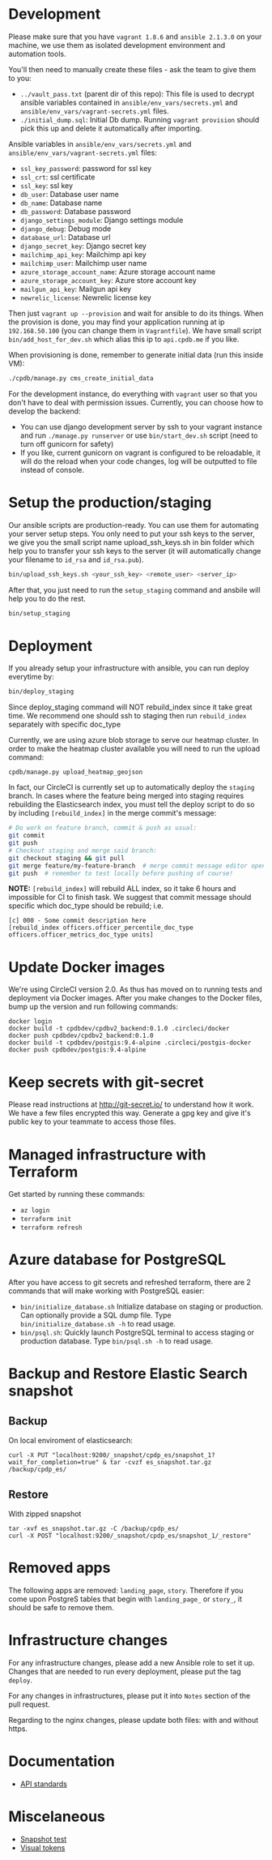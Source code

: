 


# Development

Please make sure that you have `vagrant 1.8.6` and `ansible 2.1.3.0` on your machine, we use them as isolated development environment and automation tools.

You'll then need to manually create these files - ask the team to give them to you:

- `../vault_pass.txt` (parent dir of this repo): This file is used to decrypt ansible variables contained in `ansible/env_vars/secrets.yml` and `ansible/env_vars/vagrant-secrets.yml` files.
- `./initial_dump.sql`: Initial Db dump. Running `vagrant provision` should pick this up and delete it automatically after importing.


Ansible variables in `ansible/env_vars/secrets.yml` and `ansible/env_vars/vagrant-secrets.yml` files:
- `ssl_key_password`: password for ssl key
- `ssl_crt`: ssl certificate
- `ssl_key`: ssl key
- `db_user`: Database user name
- `db_name`: Database name
- `db_password`: Database password
- `django_settings_module`: Django settings module
- `django_debug`: Debug mode
- `database_url`: Database url
- `django_secret_key`: Django secret key
- `mailchimp_api_key`: Mailchimp api key
- `mailchimp_user`: Mailchimp user name
- `azure_storage_account_name`: Azure storage account name
- `azure_storage_account_key`: Azure store account key
- `mailgun_api_key`: Mailgun api key
- `newrelic_license`: Newrelic license key

Then just `vagrant up --provision` and wait for ansible to do its things. When the provision is done, you may find your application running at ip `192.168.50.100` (you can change them in `Vagrantfile`). We have small script `bin/add_host_for_dev.sh` which alias this ip to `api.cpdb.me` if you like.

When provisioning is done, remember to generate initial data (run this inside VM):

```bash
./cpdb/manage.py cms_create_initial_data
```

For the development instance, do everything with `vagrant` user so that you don't have to deal with permission issues. Currently, you can choose how to develop the backend:
- You can use django development server by ssh to your vagrant instance and run `./manage.py runserver` or use `bin/start_dev.sh` script (need to turn off gunicorn for safety)
- If you like, current gunicorn on vagrant is configured to be reloadable, it will do the reload when your code changes, log will be outputted to file instead of console.

# Setup the production/staging

Our ansible scripts are production-ready. You can use them for automating your server setup steps. You only need to put your ssh keys to the server, we give you the small script name upload_ssh_keys.sh in bin folder which help you to transfer your ssh keys to the server (it will automatically change your filename to `id_rsa` and `id_rsa.pub`).

``` bash
bin/upload_ssh_keys.sh <your_ssh_key> <remote_user> <server_ip>
```

After that, you just need to run the `setup_staging` command and ansbile will help you to do the rest.
``` bash
bin/setup_staging
```

# Deployment

If you already setup your infrastructure with ansible, you can run deploy everytime by:

``` bash
bin/deploy_staging
```
Since deploy_staging command will NOT rebuild_index since it take great time. We recommend one should ssh to staging then 
run `rebuild_index` separately with specific doc_type

Currently, we are using azure blob storage to serve our heatmap cluster. In order to make the heatmap cluster available you will need to run the upload command:
```
cpdb/manage.py upload_heatmap_geojson
```

In fact, our CircleCI is currently set up to automatically deploy the `staging` branch. In cases where the feature being merged into staging requires rebuilding the
Elasticsearch index, you must tell the deploy script to do so by including `[rebuild_index]` in the merge commit's message:

```bash
# Do work on feature branch, commit & push as usual:
git commit
git push
# Checkout staging and merge said branch:
git checkout staging && git pull
git merge feature/my-feature-branch  # merge commit message editor opens - include `[rebuild_index]` here
git push  # remember to test locally before pushing of course!
```
**NOTE:** `[rebuild_index]` will rebuild ALL index, so it take 6 hours and impossible for CI to finish task. 
We suggest that commit message should specific which doc_type should be rebuild; i.e. 
``` Commit Message
[c] 000 - Some commit description here
[rebuild_index officers.officer_percentile_doc_type officers.officer_metrics_doc_type units]
```


# Update Docker images

We're using CircleCI version 2.0. As thus has moved on to running tests and deployment via Docker images. After you make changes to the Docker files, bump up the version and run following commands:

```
docker login
docker build -t cpdbdev/cpdbv2_backend:0.1.0 .circleci/docker
docker push cpdbdev/cpdbv2_backend:0.1.0
docker build -t cpdbdev/postgis:9.4-alpine .circleci/postgis-docker
docker push cpdbdev/postgis:9.4-alpine
```

# Keep secrets with git-secret

Please read instructions at http://git-secret.io/ to understand how it work. We have a few files encrypted this way. Generate a gpg key and give it's public key to your teammate to access those files.

# Managed infrastructure with Terraform

Get started by running these commands:

- `az login`
- `terraform init`
- `terraform refresh`

# Azure database for PostgreSQL

After you have access to git secrets and refreshed terraform, there are 2 commands that will make working with PostgreSQL easier:

- `bin/initialize_database.sh` Initialize database on staging or production. Can optionally provide a SQL dump file. Type `bin/initialize_database.sh -h` to read usage.
- `bin/psql.sh`: Quickly launch PostgreSQL terminal to access staging or production database. Type `bin/psql.sh -h` to read usage.

# Backup and Restore Elastic Search snapshot
## Backup
On local enviroment of elasticsearch:
```
curl -X PUT "localhost:9200/_snapshot/cpdp_es/snapshot_1?wait_for_completion=true" & tar -cvzf es_snapshot.tar.gz /backup/cpdp_es/
```

## Restore
With zipped snapshot
```
tar -xvf es_snapshot.tar.gz -C /backup/cpdp_es/
curl -X POST "localhost:9200/_snapshot/cpdp_es/snapshot_1/_restore"
```

# Removed apps

The following apps are removed: `landing_page`, `story`. Therefore if you come upon PostgreS tables that begin with `landing_page_` or `story_`, it should be safe to remove them.

# Infrastructure changes

For any infrastructure changes, please add a new Ansible role to set it up. Changes that are needed to run every deployment, please put the tag `deploy`.

For any changes in infrastructures, please put it into `Notes` section of the pull request.

Regarding to the nginx changes, please update both files: with and without https.

# Documentation
- [API standards](docs/api-standards.md)

# Miscelaneous

- [Snapshot test](docs/snapshot-test.md)
- [Visual tokens](docs/visual-tokens.md)
